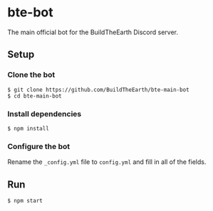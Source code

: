 # bte-bot

The main official bot for the BuildTheEarth Discord server.

## Setup

### Clone the bot

    $ git clone https://github.com/BuildTheEarth/bte-main-bot
    $ cd bte-main-bot

### Install dependencies

    $ npm install

### Configure the bot

Rename the `_config.yml` file to `config.yml` and fill in all of the fields.

## Run

    $ npm start

